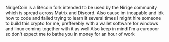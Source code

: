 NirigeCoin is a litecoin fork intended to be used by the Nirige community which is spread across Matrix and Discord.
Also cause im incapable and idk how to code and failed trying to learn it several times I might hire someone to build this crypto for me, prefferebly with a wallet software for windows and linux coming together with it as well
Also keep in mind I'm a europoor so don't expect me to bathe you in money for an hour of work
